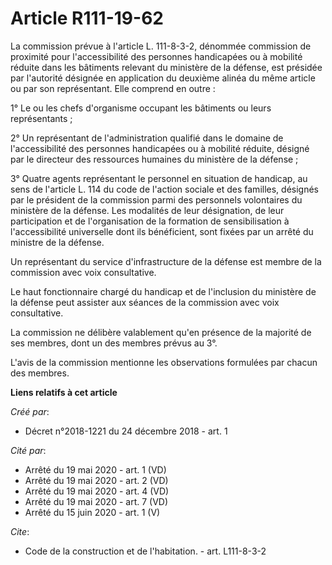 # Article R111-19-62

La commission prévue à l'article L. 111-8-3-2, dénommée commission de proximité pour l'accessibilité des personnes
handicapées ou à mobilité réduite dans les bâtiments relevant du ministère de la défense, est présidée par l'autorité
désignée en application du deuxième alinéa du même article ou par son représentant. Elle comprend en outre : 

1° Le ou les chefs d'organisme occupant les bâtiments ou leurs représentants ; 

2° Un représentant de l'administration qualifié dans le domaine de l'accessibilité des personnes handicapées ou à mobilité
réduite, désigné par le directeur des ressources humaines du ministère de la défense ; 

3° Quatre agents représentant le personnel en situation de handicap, au sens de l'article L. 114 du code de l'action sociale
et des familles, désignés par le président de la commission parmi des personnels volontaires du ministère de la défense. Les
modalités de leur désignation, de leur participation et de l'organisation de la formation de sensibilisation à
l'accessibilité universelle dont ils bénéficient, sont fixées par un arrêté du ministre de la défense. 

Un représentant du service d'infrastructure de la défense est membre de la commission avec voix consultative. 

Le haut fonctionnaire chargé du handicap et de l'inclusion du ministère de la défense peut assister aux séances de la
commission avec voix consultative. 

La commission ne délibère valablement qu'en présence de la majorité de ses membres, dont un des membres prévus au 3°. 

L'avis de la commission mentionne les observations formulées par chacun des membres.

**Liens relatifs à cet article**

_Créé par_:

  - Décret n°2018-1221 du 24 décembre 2018 - art. 1

_Cité par_:

  - Arrêté du 19 mai 2020 - art. 1 (VD)
  - Arrêté du 19 mai 2020 - art. 2 (VD)
  - Arrêté du 19 mai 2020 - art. 4 (VD)
  - Arrêté du 19 mai 2020 - art. 7 (VD)
  - Arrêté du 15 juin 2020 - art. 1 (V)

_Cite_:

  - Code de la construction et de l'habitation. - art. L111-8-3-2
